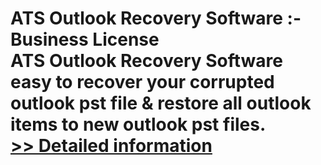 # ATS Outlook Recovery Software :- Business License<br />ATS Outlook Recovery Software easy to recover your corrupted outlook pst file & restore all outlook items to new outlook pst files.<br />[>> Detailed information](https://secure.shareit.com/shareit/product.html?productid=300778910&affiliateid=200057808)